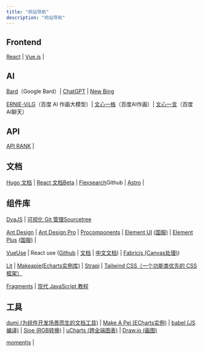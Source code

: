```yaml
---
title: "网站导航"
description: "网站导航"
---
```


## Frontend


[React](https://react.dev/) | [Vue.js](https://vuejs.org/) | 



## AI

[Bard](https://bard.google.com/)（Google Bard）| [ChatGPT](https://chat.openai.com/chat) | [New Bing](https://www.bing.com/search?q=Bing+AI&showconv=1&showconv=1)

[ERNIE-ViLG](https://wenxin.baidu.com/ernie-vilg)（百度 AI 作画大模型）| [文心一格](https://yige.baidu.com/creation)（百度AI作画）| [文心一言](https://yiyan.baidu.com/)（百度AI聊天）



## API

[API RANK](https://apirank.dev/) | 



## 文档

[Hugo 文档](https://gohugo.io/documentation/) | [React 文档Beta](https://beta.reactjs.org/learn) | [Flexsearch](https://github.com/nextapps-de/flexsearch)Github | [Astro](https://astro.build/) |



## 组件库

[DvaJS](https://dvajs.com/) | [可视化 Git 管理Sourcetree](https://www.sourcetreeapp.com/)

[Ant Design](https://ant.design/) | [Ant Design Pro](https://pro.ant.design/) | [Procomponents](https://procomponents.ant.design/) | [Element UI](https://element.eleme.io/) [(国服)](https://element.eleme.cn/) | [Element Plus](https://element-plus.org/) [(国服)](https://element-plus.gitee.io/) |

[VueUse](https://vueuse.org/) | React use ([Github](https://github.com/streamich/react-use) | [文档](https://streamich.github.io/react-use/) | [中文文档](http://blog.zenghongtu.com/react-use-chinese)) | [Fabricjs (Canvas处理)](http://fabricjs.com/))

[Lit](https://lit.dev/docs/) | [Makeapie(Echarts实例库)](https://www.makeapie.com/explore.html) | [Strapi](https://strapi.io/) | [Tailwind CSS（一个功能类优先的 CSS 框架）](https://www.tailwindcss.cn/)

[Fragments](https://zh-hans.reactjs.org/docs/fragments.html) | [现代 JavaScript 教程](https://zh.javascript.info/)



## 工具

[dumi (为组件开发场景而生的文档工具)](https://d.umijs.org) | [Make A Pei (ECharts实例)](https://www.makeapie.com) | [babel (JS编译)](https://babel.dev) | [Sioe (RGB转换)](https://www.sioe.cn/yingyong/yanse-rgb-16/) | [uCharts (跨全端图表)](http://ucharts.cn) | [Draw.io (画图)](https://draw.io)

 [momentjs](http://momentjs.cn/docs/#/displaying/format/) |